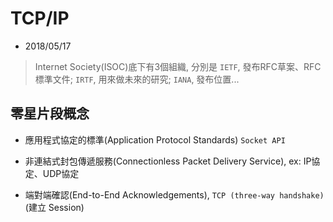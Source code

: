 # TCP/IP
- 2018/05/17

> Internet Society(ISOC)底下有3個組織, 分別是 `IETF`, 發布RFC草案、RFC標準文件; `IRTF`, 用來做未來的研究; `IANA`, 發布位置...


## 零星片段概念

- 應用程式協定的標準(Application Protocol Standards) `Socket API`

- 非連結式封包傳遞服務(Connectionless Packet Delivery Service), ex: IP協定、UDP協定

- 端對端確認(End-to-End Acknowledgements), `TCP (three-way handshake)` (建立 Session)
